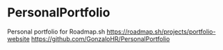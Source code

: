 # PersonalPortfolio
Personal portfolio for Roadmap.sh
https://roadmap.sh/projects/portfolio-website
https://github.com/GonzaloHR/PersonalPortfolio
